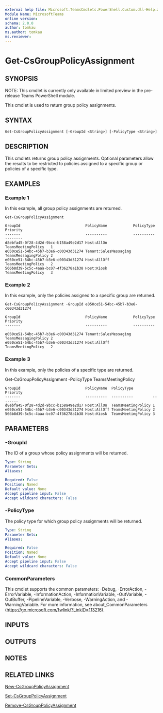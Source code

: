 ```yaml
---
external help file: Microsoft.TeamsCmdlets.PowerShell.Custom.dll-Help.xml
Module Name: MicrosoftTeams
online version:
schema: 2.0.0
author: tomkau
ms.author: tomkau
ms.reviewer:
---
```


# Get-CsGroupPolicyAssignment

## SYNOPSIS
NOTE: This cmdlet is currently only available in limited preview in the pre-release Teams PowerShell module.

This cmdlet is used to return group policy assignments.

## SYNTAX

```
Get-CsGroupPolicyAssignment [-GroupId <String>] [-PolicyType <String>]
```

## DESCRIPTION
This cmdlets returns group policy assignments.  Optional parameters allow the results to be restricted to policies assigned to a specific group or policies of a specific type.

## EXAMPLES

### Example 1
In this example, all group policy assignments are returned.

```
Get-CsGroupPolicyAssignment 

GroupId                              PolicyName            PolicyType           Priority
-------                              ----------            ----------           --------
d8ebfa45-0f28-4d2d-9bcc-b158a49e2d17 Host:AllOn            TeamsMeetingPolicy   1
e050ce51-54bc-45b7-b3e6-c00343d31274 Tenant:SalesMessaging TeamsMessagingPolicy 2
e050ce51-54bc-45b7-b3e6-c00343d31274 Host:AllOff           TeamsMeetingPolicy   2
566b8d39-5c5c-4aaa-bc07-4f36278a1b38 Host:Kiosk            TeamsMeetingPolicy   3
```

### Example 2
In this example, only the policies assigned to a specific group are returned.

```
Get-CsGroupPolicyAssignment -GroupId e050ce51-54bc-45b7-b3e6-c00343d31274

GroupId                              PolicyName            PolicyType           Priority
-------                              ----------            ----------           --------
e050ce51-54bc-45b7-b3e6-c00343d31274 Tenant:SalesMessaging TeamsMessagingPolicy 2
e050ce51-54bc-45b7-b3e6-c00343d31274 Host:AllOff           TeamsMeetingPolicy   2
```

### Example 3
In this example, only the policies of a specific type are returned.

Get-CsGroupPolicyAssignment -PolicyType TeamsMeetingPolicy

```
GroupId                              PolicyName  PolicyType         Priority
-------                              ----------  ----------         --------
d8ebfa45-0f28-4d2d-9bcc-b158a49e2d17 Host:AllOn  TeamsMeetingPolicy 1
e050ce51-54bc-45b7-b3e6-c00343d31274 Host:AllOff TeamsMeetingPolicy 2
566b8d39-5c5c-4aaa-bc07-4f36278a1b38 Host:Kiosk  TeamsMeetingPolicy 3
```

## PARAMETERS

### -GroupId
The ID of a group whose policy assignments will be returned.

```yaml
Type: String
Parameter Sets:
Aliases:

Required: False
Position: Named
Default value: None
Accept pipeline input: False
Accept wildcard characters: False
```

### -PolicyType
The policy type for which group policy assignments will be returned.

```yaml
Type: String
Parameter Sets:
Aliases:

Required: False
Position: Named
Default value: None
Accept pipeline input: False
Accept wildcard characters: False
```

### CommonParameters
This cmdlet supports the common parameters: -Debug, -ErrorAction, -ErrorVariable, -InformationAction, -InformationVariable, -OutVariable, -OutBuffer, -PipelineVariable, -Verbose, -WarningAction, and -WarningVariable.
For more information, see about_CommonParameters (https://go.microsoft.com/fwlink/?LinkID=113216).

## INPUTS

## OUTPUTS

## NOTES

## RELATED LINKS

[New-CsGroupPolicyAssignment]()

[Set-CsGroupPolicyAssignment]()

[Remove-CsGroupPolicyAssignment]()
